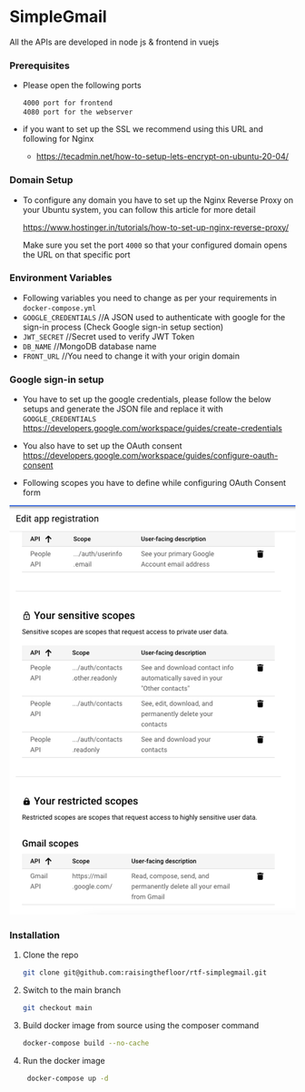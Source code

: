# SimpleGmail

All the APIs are developed in node js & frontend in vuejs

### Prerequisites

* Please open the following ports 
  ```
  4000 port for frontend
  4080 port for the webserver 
  ```
  
* if you want to set up the SSL we recommend using this URL and following for Nginx 
  * https://tecadmin.net/how-to-setup-lets-encrypt-on-ubuntu-20-04/
  

### Domain Setup

- To configure any domain you have to set up the Nginx Reverse Proxy on your Ubuntu system, you can follow this article for more detail 

  https://www.hostinger.in/tutorials/how-to-set-up-nginx-reverse-proxy/

  Make sure you set the port `4000` so that your configured domain opens the URL on that specific port 

### Environment Variables 

-  Following variables you need to change as per your requirements in ```docker-compose.yml```
  - ```GOOGLE_CREDENTIALS``` //A JSON used to authenticate with google for the sign-in process (Check Google sign-in setup section)
  - ```JWT_SECRET``` //Secret used to verify JWT Token
  - ```DB_NAME``` //MongoDB database name
  - ```FRONT_URL``` //You need to change it with your origin domain

### Google sign-in setup 

- You have to set up the google credentials, please follow the below setups and generate the JSON file and replace it with ```GOOGLE_CREDENTIALS```
https://developers.google.com/workspace/guides/create-credentials

- You also have to set up the OAuth consent 
https://developers.google.com/workspace/guides/configure-oauth-consent

- Following scopes you have to define while configuring OAuth Consent form 

![consent-scopes](consent-scopes.png)



### Installation

1. Clone the repo
   ```sh
   git clone git@github.com:raisingthefloor/rtf-simplegmail.git
   ```

2. Switch to the main branch
   ```sh
   git checkout main
   ```

3. Build docker image from source using the composer command
   ```sh
   docker-compose build --no-cache
   ```

4. Run the docker image
    ```sh
     docker-compose up -d
